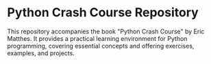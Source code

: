 # Python Crash Course Repository

This repository accompanies the book "Python Crash Course" by Eric Matthes. It provides a practical learning environment for Python programming, covering essential concepts and offering exercises, examples, and projects.
